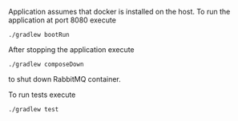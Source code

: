 Application assumes that docker is installed on the host. To run the application at port 8080 execute
```
./gradlew bootRun
```
After stopping the application execute
```
./gradlew composeDown
```
to shut down RabbitMQ container.

To run tests execute
```
./gradlew test
```